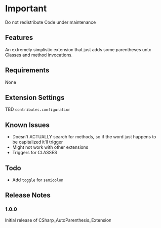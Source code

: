 # Important #
Do not redistribute
Code under maintenance 

## Features

An extremely simplistic extension that just adds some parentheses unto Classes and method invocations.

## Requirements

None

## Extension Settings

TBD `contributes.configuration` 

## Known Issues

* Doesn't ACTUALLY search for methods, so if the word just happens to be capitalized it'll trigger
* Might not work with other extensions
* Triggers for CLASSES

## Todo

* Add `toggle` for `semicolon`

## Release Notes

### 1.0.0

Initial release of CSharp_AutoParenthesis_Extension
